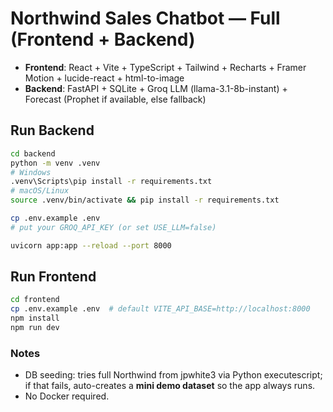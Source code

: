 # Northwind Sales Chatbot — Full (Frontend + Backend)

- **Frontend**: React + Vite + TypeScript + Tailwind + Recharts + Framer Motion + lucide-react + html-to-image
- **Backend**: FastAPI + SQLite + Groq LLM (llama-3.1-8b-instant) + Forecast (Prophet if available, else fallback)

## Run Backend
```bash
cd backend
python -m venv .venv
# Windows
.venv\Scripts\pip install -r requirements.txt
# macOS/Linux
source .venv/bin/activate && pip install -r requirements.txt

cp .env.example .env
# put your GROQ_API_KEY (or set USE_LLM=false)

uvicorn app:app --reload --port 8000
```

## Run Frontend
```bash
cd frontend
cp .env.example .env  # default VITE_API_BASE=http://localhost:8000
npm install
npm run dev
```

### Notes
- DB seeding: tries full Northwind from jpwhite3 via Python executescript; if that fails, auto-creates a **mini demo dataset** so the app always runs.
- No Docker required.
